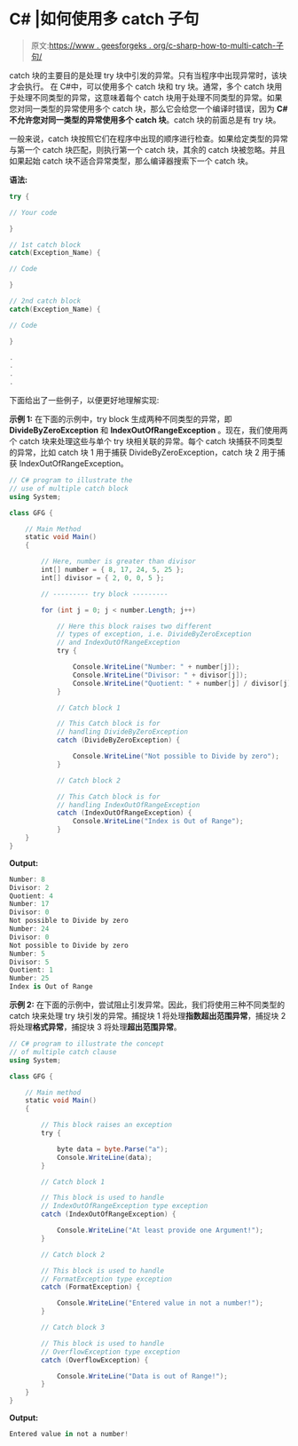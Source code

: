 # C# |如何使用多 catch 子句

> 原文:[https://www . geesforgeks . org/c-sharp-how-to-multi-catch-子句/](https://www.geeksforgeeks.org/c-sharp-how-to-use-multiple-catch-clause/)

catch 块的主要目的是处理 try 块中引发的异常。只有当程序中出现异常时，该块才会执行。
在 C#中，可以使用多个 catch 块和 try 块。通常，多个 catch 块用于处理不同类型的异常，这意味着每个 catch 块用于处理不同类型的异常。如果您对同一类型的异常使用多个 catch 块，那么它会给您一个编译时错误，因为 **C#不允许您对同一类型的异常使用多个 catch 块**。catch 块的前面总是有 try 块。

一般来说，catch 块按照它们在程序中出现的顺序进行检查。如果给定类型的异常与第一个 catch 块匹配，则执行第一个 catch 块，其余的 catch 块被忽略。并且如果起始 catch 块不适合异常类型，那么编译器搜索下一个 catch 块。

**语法:**

```cs
try {

// Your code 

}

// 1st catch block
catch(Exception_Name) {

// Code

}

// 2nd catch block
catch(Exception_Name) {

// Code

}

.
.
.
.

```

下面给出了一些例子，以便更好地理解实现:

**示例 1:** 在下面的示例中，try block 生成两种不同类型的异常，即 **DivideByZeroException** 和 **IndexOutOfRangeException** 。现在，我们使用两个 catch 块来处理这些与单个 try 块相关联的异常。每个 catch 块捕获不同类型的异常，比如 catch 块 1 用于捕获 DivideByZeroException，catch 块 2 用于捕获 IndexOutOfRangeException。

```cs
// C# program to illustrate the
// use of multiple catch block
using System;

class GFG {

    // Main Method
    static void Main()
    {

        // Here, number is greater than divisor
        int[] number = { 8, 17, 24, 5, 25 };
        int[] divisor = { 2, 0, 0, 5 };

        // --------- try block ---------

        for (int j = 0; j < number.Length; j++)

            // Here this block raises two different
            // types of exception, i.e. DivideByZeroException
            // and IndexOutOfRangeException
            try {

                Console.WriteLine("Number: " + number[j]);
                Console.WriteLine("Divisor: " + divisor[j]);
                Console.WriteLine("Quotient: " + number[j] / divisor[j]);
            }

            // Catch block 1

            // This Catch block is for
            // handling DivideByZeroException
            catch (DivideByZeroException) {

                Console.WriteLine("Not possible to Divide by zero");
            }

            // Catch block 2

            // This Catch block is for
            // handling IndexOutOfRangeException
            catch (IndexOutOfRangeException) {
                Console.WriteLine("Index is Out of Range");
            }
    }
}
```

**Output:**

```cs
Number: 8
Divisor: 2
Quotient: 4
Number: 17
Divisor: 0
Not possible to Divide by zero
Number: 24
Divisor: 0
Not possible to Divide by zero
Number: 5
Divisor: 5
Quotient: 1
Number: 25
Index is Out of Range

```

**示例 2:** 在下面的示例中，尝试阻止引发异常。因此，我们将使用三种不同类型的 catch 块来处理 try 块引发的异常。捕捉块 1 将处理**指数超出范围异常**，捕捉块 2 将处理**格式异常**，捕捉块 3 将处理**超出范围异常**。

```cs
// C# program to illustrate the concept
// of multiple catch clause
using System;

class GFG {

    // Main method
    static void Main()
    {

        // This block raises an exception
        try {

            byte data = byte.Parse("a");
            Console.WriteLine(data);
        }

        // Catch block 1

        // This block is used to handle
        // IndexOutOfRangeException type exception
        catch (IndexOutOfRangeException) {

            Console.WriteLine("At least provide one Argument!");
        }

        // Catch block 2

        // This block is used to handle
        // FormatException type exception
        catch (FormatException) {

            Console.WriteLine("Entered value in not a number!");
        }

        // Catch block 3

        // This block is used to handle
        // OverflowException type exception
        catch (OverflowException) {

            Console.WriteLine("Data is out of Range!");
        }
    }
}
```

**Output:**

```cs
Entered value in not a number!

```